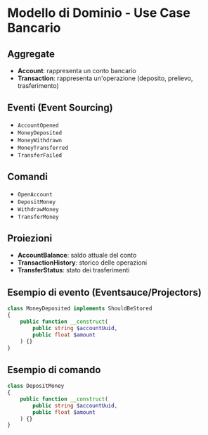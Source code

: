 # Modello di Dominio - Use Case Bancario

## Aggregate
- **Account**: rappresenta un conto bancario
- **Transaction**: rappresenta un'operazione (deposito, prelievo, trasferimento)

## Eventi (Event Sourcing)
- `AccountOpened`
- `MoneyDeposited`
- `MoneyWithdrawn`
- `MoneyTransferred`
- `TransferFailed`

## Comandi
- `OpenAccount`
- `DepositMoney`
- `WithdrawMoney`
- `TransferMoney`

## Proiezioni
- **AccountBalance**: saldo attuale del conto
- **TransactionHistory**: storico delle operazioni
- **TransferStatus**: stato dei trasferimenti

## Esempio di evento (Eventsauce/Projectors)
```php
class MoneyDeposited implements ShouldBeStored
{
    public function __construct(
        public string $accountUuid,
        public float $amount
    ) {}
}
```

## Esempio di comando
```php
class DepositMoney
{
    public function __construct(
        public string $accountUuid,
        public float $amount
    ) {}
}
``` 
